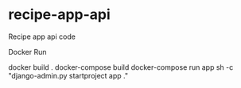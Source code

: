 # recipe-app-api
Recipe app api code

Docker Run

docker build .
docker-compose build
docker-compose run app sh -c "django-admin.py startproject app ."